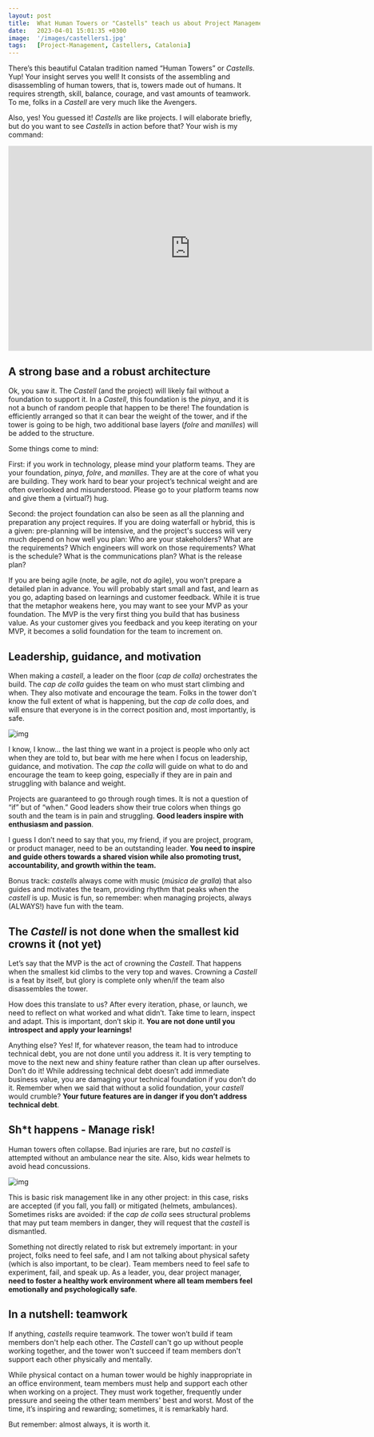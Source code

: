 ```yaml
---
layout: post
title:  What Human Towers or "Castells" teach us about Project Management
date:   2023-04-01 15:01:35 +0300
image:  '/images/castellers1.jpg'
tags:   [Project-Management, Castellers, Catalonia]
---
```


There’s this beautiful Catalan tradition named “Human Towers” or *Castells*. Yup! Your insight serves you well! It consists of the assembling and disassembling of human towers, that is, towers made out of humans. It requires strength, skill, balance, courage, and vast amounts of teamwork. To me, folks in a *Castell* are very much like the Avengers.

Also, yes! You guessed it! *Castells* are like projects. I will elaborate briefly, but do you want to see *Castells* in action before that? Your wish is my command:

<iframe src="https://www.youtube-nocookie.com/embed/-iSHfrmGdyo?rel=0&amp;autoplay=0&amp;showinfo=0&amp;enablejsapi=0" frameborder="0" loading="lazy" gesture="media" allow="autoplay; fullscreen" allowautoplay="true" allowfullscreen="true" width="728" height="409" style="--tw-translate-x: 0; --tw-translate-y: 0; --tw-rotate: 0; --tw-skew-x: 0; --tw-skew-y: 0; --tw-scale-x: 1; --tw-scale-y: 1; --tw-pan-x: ; --tw-pan-y: ; --tw-pinch-zoom: ; --tw-scroll-snap-strictness: proximity; --tw-ordinal: ; --tw-slashed-zero: ; --tw-numeric-figure: ; --tw-numeric-spacing: ; --tw-numeric-fraction: ; --tw-ring-inset: ; --tw-ring-offset-width: 0px; --tw-ring-offset-color: #fff; --tw-ring-color: rgb(59 130 246 / 0.5); --tw-ring-offset-shadow: 0 0 #0000; --tw-ring-shadow: 0 0 #0000; --tw-shadow: 0 0 #0000; --tw-shadow-colored: 0 0 #0000; --tw-blur: ; --tw-brightness: ; --tw-contrast: ; --tw-grayscale: ; --tw-hue-rotate: ; --tw-invert: ; --tw-saturate: ; --tw-sepia: ; --tw-drop-shadow: ; --tw-backdrop-blur: ; --tw-backdrop-brightness: ; --tw-backdrop-contrast: ; --tw-backdrop-grayscale: ; --tw-backdrop-hue-rotate: ; --tw-backdrop-invert: ; --tw-backdrop-opacity: ; --tw-backdrop-saturate: ; --tw-backdrop-sepia: ; display: block; top: 0px; left: 0px; margin: 0px; padding: 0px; height: 409.5px; width: 728px; background-color: rgb(247, 247, 247);"></iframe>

## A strong base and a robust architecture

Ok, you saw it. The *Castell* (and the project) will likely fail without a foundation to support it. In a *Castell*, this foundation is the *pinya*, and it is not a bunch of random people that happen to be there! The foundation is efficiently arranged so that it can bear the weight of the tower, and if the tower is going to be high, two additional base layers (*folre* and *manilles*) will be added to the structure.

Some things come to mind: 

First: if you work in technology, please mind your platform teams. They are your foundation, *pinya*, *folre*, and *manilles*. They are at the core of what you are building. They work hard to bear your project’s technical weight and are often overlooked and misunderstood. Please go to your platform teams now and give them a (virtual?) hug.

Second: the project foundation can also be seen as all the planning and preparation any project requires. If you are doing waterfall or hybrid, this is a given: pre-planning will be intensive, and the project's success will very much depend on how well you plan: Who are your stakeholders? What are the requirements? Which engineers will work on those requirements? What is the schedule? What is the communications plan? What is the release plan?

If you are being agile (note, *be* agile, not *do* agile), you won’t prepare a detailed plan in advance. You will probably start small and fast, and learn as you go, adapting based on learnings and customer feedback. While it is true that the metaphor weakens here, you may want to see your MVP as your foundation. The MVP is the very first thing you build that has business value. As your customer gives you feedback and you keep iterating on your MVP, it becomes a solid foundation for the team to increment on.

## Leadership, guidance, and motivation

When making a *castell*, a leader on the floor (*cap de colla)* orchestrates the build. The *cap de colla* guides the team on who must start climbing and when. They also motivate and encourage the team. Folks in the tower don't know the full extent of what is happening, but the *cap de colla* does, and will ensure that everyone is in the correct position and, most importantly, is safe.

![img]({{site.baseurl}}/images/castellers3.jpg#center)

I know, I know… the last thing we want in a project is people who only act when they are told to, but bear with me here when I focus on leadership, guidance, and motivation. The *cap the colla* will guide on what to do and encourage the team to keep going, especially if they are in pain and struggling with balance and weight.

Projects are guaranteed to go through rough times. It is not a question of “if” but of “when.” Good leaders show their true colors when things go south and the team is in pain and struggling. **Good leaders inspire with enthusiasm and passion**. 

I guess I don’t need to say that you, my friend, if you are project, program, or product manager, need to be an outstanding leader. **You need to inspire and guide others towards a shared vision while also promoting trust, accountability, and growth within the team.**

Bonus track: *castells* always come with music (*música de gralla*) that also guides and motivates the team, providing rhythm that peaks when the *castell* is up. Music is fun, so remember: when managing projects, always (ALWAYS!) have fun with the team.

## **The** ***Castell*** **is not done when the smallest kid crowns it (not yet)**

Let’s say that the MVP is the act of crowning the *Castell*. That happens when the smallest kid climbs to the very top and waves. Crowning a *Castell* is a feat by itself, but glory is complete only when/if the team also disassembles the tower. 

How does this translate to us? After every iteration, phase, or launch, we need to reflect on what worked and what didn’t. Take time to learn, inspect and adapt. This is important, don’t skip it. **You are not done until you introspect and apply your learnings!**

Anything else? Yes! If, for whatever reason, the team had to introduce technical debt, you are not done until you address it. It is very tempting to move to the next new and shiny feature rather than clean up after ourselves. Don’t do it! While addressing technical debt doesn’t add immediate business value, you are damaging your technical foundation if you don’t do it. Remember when we said that without a solid foundation, your *castell* would crumble? **Your future features are in danger if you don’t address technical debt**.

## **Sh\*t happens - Manage risk!**

Human towers often collapse. Bad injuries are rare, but no *castell* is attempted without an ambulance near the site. Also, kids wear helmets to avoid head concussions. 

![img]({{site.baseurl}}/images/castellers2.jpg)

This is basic risk management like in any other project: in this case, risks are accepted (if you fall, you fall) or mitigated (helmets, ambulances). Sometimes risks are avoided: if the *cap de colla* sees structural problems that may put team members in danger, they will request that the *castell* is dismantled.

Something not directly related to risk but extremely important: in your project, folks need to feel safe, and I am not talking about physical safety (which is also important, to be clear). Team members need to feel safe to experiment, fail, and speak up. As a leader, you, dear project manager, **need to foster a healthy work environment where all team members feel emotionally and psychologically safe**.

## **In a nutshell: teamwork**

If anything, *castells* require teamwork. The tower won’t build if team members don't help each other. The *Castell* can't go up without people working together, and the tower won't succeed if team members don't support each other physically and mentally.

While physical contact on a human tower would be highly inappropriate in an office environment, team members must help and support each other when working on a project. They must work together, frequently under pressure and seeing the other team members' best and worst. Most of the time, it’s inspiring and rewarding; sometimes, it is remarkably hard. 

But remember: almost always, it is worth it.